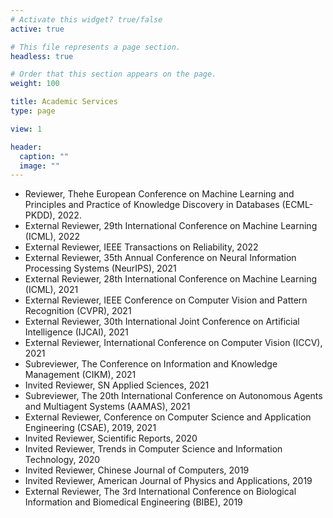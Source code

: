 ```yaml
---
# Activate this widget? true/false
active: true

# This file represents a page section.
headless: true

# Order that this section appears on the page.
weight: 100

title: Academic Services
type: page

view: 1

header:
  caption: ""
  image: ""
---
```

- Reviewer, Thehe European Conference on Machine Learning and Principles and Practice of Knowledge Discovery in Databases (ECML-PKDD), 2022.
- External Reviewer, 29th International Conference on Machine Learning (ICML), 2022
- External Reviewer, IEEE Transactions on Reliability, 2022
- External Reviewer, 35th Annual Conference on Neural Information Processing Systems (NeurIPS), 2021
- External Reviewer, 28th International Conference on Machine Learning (ICML), 2021
- External Reviewer, IEEE Conference on Computer Vision and Pattern Recognition (CVPR), 2021
- External Reviewer, 30th International Joint Conference on Artificial Intelligence (IJCAI), 2021
- External Reviewer, International Conference on Computer Vision (ICCV), 2021
- Subreviewer, The Conference on Information and Knowledge Management (CIKM), 2021
- Invited Reviewer, SN Applied Sciences, 2021
- Subreviewer, The 20th International Conference on Autonomous Agents and Multiagent Systems (AAMAS), 2021
- External Reviewer, Conference on Computer Science and Application Engineering (CSAE), 2019, 2021
- Invited Reviewer, Scientific Reports, 2020
- Invited Reviewer, Trends in Computer Science and Information Technology, 2020
- Invited Reviewer, Chinese Journal of Computers, 2019
- Invited Reviewer, American Journal of Physics and Applications, 2019
- External Reviewer, The 3rd International Conference on Biological Information and Biomedical Engineering (BIBE), 2019

